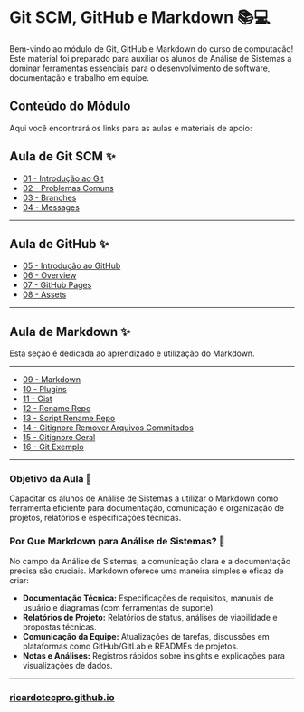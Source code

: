 # Git SCM, GitHub e Markdown 📚💻

Bem-vindo ao módulo de Git, GitHub e Markdown do curso de computação\! Este material foi preparado para auxiliar os alunos de Análise de Sistemas a dominar ferramentas essenciais para o desenvolvimento de software, documentação e trabalho em equipe.

## Conteúdo do Módulo

Aqui você encontrará os links para as aulas e materiais de apoio:

## Aula de Git SCM ✨
* [01 - Introdução ao Git](01_introducao_ao_git.md)
* [02 - Problemas Comuns](02_problemas_comuns.md)
* [03 - Branches](03_branches.md)
* [04 - Messages](04_messagens.md)

-----
## Aula de GitHub ✨

* [05 - Introdução ao GitHub](05_introducao_ao_github.md)
* [06 - Overview](06_overview.md)
* [07 - GitHub Pages](07_githubpages.md)
* [08 - Assets](08_assets.md)

-----

## Aula de Markdown ✨

Esta seção é dedicada ao aprendizado e utilização do Markdown.

-----

* [09 - Markdown](09_markdown.md)
* [10 - Plugins](10_plugins.md)
* [11 - Gist](11_gist.md)
* [12 - Rename Repo](12_rename_repo.md)
* [13 - Script Rename Repo](13_script_rename_repo.md)
* [14 - Gitignore Remover Arquivos Commitados](14_gitignore_remover_arquivos_commitados.md)
* [15 - Gitignore Geral](15_gitignore_geral.md)
* [16 - Git Exemplo](16_git_exemplo.md)

-----

### Objetivo da Aula 🎯

Capacitar os alunos de Análise de Sistemas a utilizar o Markdown como ferramenta eficiente para documentação, comunicação e organização de projetos, relatórios e especificações técnicas.

### Por Que Markdown para Análise de Sistemas? 🤔

No campo da Análise de Sistemas, a comunicação clara e a documentação precisa são cruciais. Markdown oferece uma maneira simples e eficaz de criar:

* **Documentação Técnica:** Especificações de requisitos, manuais de usuário e diagramas (com ferramentas de suporte).
* **Relatórios de Projeto:** Relatórios de status, análises de viabilidade e propostas técnicas.
* **Comunicação da Equipe:** Atualizações de tarefas, discussões em plataformas como GitHub/GitLab e READMEs de projetos.
* **Notas e Análises:** Registros rápidos sobre insights e explicações para visualizações de dados.

---

### [ricardotecpro.github.io](https://ricardotecpro.github.io/)
